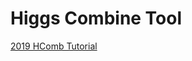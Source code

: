 # Higgs Combine Tool

[2019 HComb Tutorial](https://twiki.cern.ch/twiki/bin/viewauth/CMS/HiggsWG/HCombExercise#Getting_started)